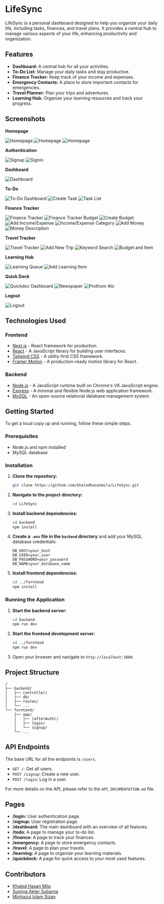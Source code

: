 # LifeSync

LifeSync is a personal dashboard designed to help you organize your daily life, including tasks, finances, and travel plans. It provides a central hub to manage various aspects of your life, enhancing productivity and organization.

## Features

-   **Dashboard:** A central hub for all your activities.
-   **To-Do List:** Manage your daily tasks and stay productive.
-   **Finance Tracker:** Keep track of your income and expenses.
-   **Emergency Contacts:** A place to store important contacts for emergencies.
-   **Travel Planner:** Plan your trips and adventures.
-   **Learning Hub:** Organize your learning resources and track your progress.

## Screenshots

**Homepage**

![Homepage](./forntend/public/screenshots/homepage1.png)
![Homepage](./forntend/public/screenshots/Homepage2.png)
![Homepage](./forntend/public/screenshots/Homepage3.png)

**Authentication**

![Signup](./forntend/public/screenshots/Signup.png)
![Signin](./forntend/public/screenshots/Singin.png)

**Dashboard**

![Dashboard](./forntend/public/screenshots/Dashboard.png)

**To-Do**

![To-Do Dashboard](./forntend/public/screenshots/to%20do%20dashboard.png)
![Create Task](./forntend/public/screenshots/to%20do%20create%20task.png)
![Task List](./forntend/public/screenshots/to%20do%20tasklist.png)

**Finance Tracker**

![Finance Tracker](./forntend/public/screenshots/finance%20Tracker1.png)
![Finance Tracker Budget](./forntend/public/screenshots/Finance%20Tracker%20budget.png)
![Create Budget](./forntend/public/screenshots/FInance%20tracker%20create%20budget.png)
![Add Income/Expense](./forntend/public/screenshots/finance%20tracker%20add%20income%20expanse.png)
![Income/Expense Category](./forntend/public/screenshots/incom_expence%20category.png)
![Add Money](./forntend/public/screenshots/money%20add%20in%20finance.png)
![Money Description](./forntend/public/screenshots/money%20description.png)

**Travel Tracker**

![Travel Tracker](./forntend/public/screenshots/travel%20tracker.png)
![Add New Trip](./forntend/public/screenshots/Travel%20tracker%20new%20trip%20add.png)
![Keyword Search](./forntend/public/screenshots/travel%20tracker%20keyword%20search.png)
![Budget and Item](./forntend/public/screenshots/travel%20traker%20budget%20and%20item.png)

**Learning Hub**

![Learning Queue](./forntend/public/screenshots/Learning%20queue.png)
![Add Learning Item](./forntend/public/screenshots/add%20learning%20item.png)

**Quick Dock**

![Quickdoc Dashboard](./forntend/public/screenshots/Quickdoc%20dashboard.png)
![Newspaper](./forntend/public/screenshots/Quickdoc%20news%20papet.png)
![Prothom Alo](./forntend/public/screenshots/quickdoc%20prothom%20alo.png)

**Logout**

![Logout](./forntend/public/screenshots/logout.png)


## Technologies Used

### Frontend

-   [Next.js](https://nextjs.org/) - React framework for production.
-   [React](https://reactjs.org/) - A JavaScript library for building user interfaces.
-   [Tailwind CSS](https://tailwindcss.com/) - A utility-first CSS framework.
-   [Framer Motion](https://www.framer.com/motion/) - A production-ready motion library for React.

### Backend

-   [Node.js](https://nodejs.org/) - A JavaScript runtime built on Chrome's V8 JavaScript engine.
-   [Express](https://expressjs.com/) - A minimal and flexible Node.js web application framework.
-   [MySQL](https://www.mysql.com/) - An open-source relational database management system.

## Getting Started

To get a local copy up and running, follow these simple steps.

### Prerequisites

-   Node.js and npm installed
-   MySQL database

### Installation

1.  **Clone the repository:**
    ```bash
    git clone https://github.com/khaledhasanmilu/LifeSync.git
    ```
2.  **Navigate to the project directory:**
    ```bash
    cd LifeSync
    ```
3.  **Install backend dependencies:**
    ```bash
    cd backend
    npm install
    ```
4.  **Create a `.env` file in the `backend` directory** and add your MySQL database credentials:
    ```
    DB_HOST=your_host
    DB_USER=your_user
    DB_PASSWORD=your_password
    DB_NAME=your_database_name
    ```
5.  **Install frontend dependencies:**
    ```bash
    cd ../forntend
    npm install
    ```

### Running the Application

1.  **Start the backend server:**
    ```bash
    cd backend
    npm run dev
    ```
2.  **Start the frontend development server:**
    ```bash
    cd ../forntend
    npm run dev
    ```
3.  Open your browser and navigate to `http://localhost:3000`.

## Project Structure

```
/
├── backend/
│   ├── controller/
│   ├── db/
│   ├── routes/
│   └── ...
└── forntend/
    ├── app/
    │   ├── (afterAuth)/
    │   ├── login/
    │   └── signup/
    └── ...
```

## API Endpoints

The base URL for all the endpoints is `/users`.

-   `GET /`: Get all users.
-   `POST /signup`: Create a new user.
-   `POST /login`: Log in a user.

For more details on the API, please refer to the `API_DOCUMENTATION.md` file.

## Pages

-   **/login:** User authentication page.
-   **/signup:** User registration page.
-   **/dashboard:** The main dashboard with an overview of all features.
-   **/todo:** A page to manage your to-do list.
-   **/finance:** A page to track your finances.
-   **/emergency:** A page to store emergency contacts.
-   **/travel:** A page to plan your travels.
-   **/learning:** A page to organize your learning materials.
-   **/quickdock:** A page for quick access to your most used features.

## Contributors

-   [Khaled Hasan Milu](https://github.com/khaledhasanmilu)
-   [Sumiya Akter Subarna](https://github.com/Subarna-007)
-   [Minhazul Islam Sizan](https://github.com/sizan2119254)
